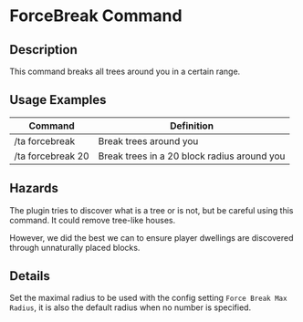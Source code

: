 # ForceBreak Command

## Description

This command breaks all trees around you in a certain range.

## Usage Examples

Command |  Definition
------------- | -------------
/ta forcebreak | Break trees around you
/ta forcebreak 20 | Break trees in a 20 block radius around you

## Hazards

The plugin tries to discover what is a tree or is not, but be careful using this command. It could remove tree-like houses.

However, we did the best we can to ensure player dwellings are discovered through unnaturally placed blocks.

## Details

Set the maximal radius to be used with the config setting `Force Break Max Radius`, it is also the default radius when no number is specified.

